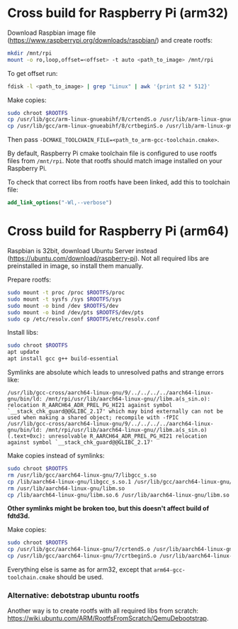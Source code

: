 # Cross build for Raspberry Pi (arm32)

Download Raspbian image file (https://www.raspberrypi.org/downloads/raspbian/) and create rootfs:

```sh
mkdir /mnt/rpi
mount -o ro,loop,offset=<offset> -t auto <path_to_image> /mnt/rpi
```

To get offset run:
```sh
fdisk -l <path_to_image> | grep "Linux" | awk '{print $2 * 512}'
```

Make copies:
```sh
sudo chroot $ROOTFS
cp /usr/lib/gcc/arm-linux-gnueabihf/8/crtendS.o /usr/lib/arm-linux-gnueabihf/
cp /usr/lib/gcc/arm-linux-gnueabihf/8/crtbeginS.o /usr/lib/arm-linux-gnueabihf/
```

Then pass `-DCMAKE_TOOLCHAIN_FILE=<path_to_arm-gcc-toolchain.cmake>`.

By default, Raspberry Pi cmake toolchain file is configured to use rootfs files from `/mnt/rpi`. Note that rootfs should match image installed on your Raspberry Pi.

To check that correct libs from rootfs have been linked, add this to toolchain file:
```cmake
add_link_options("-Wl,--verbose")
```

# Cross build for Raspberry Pi (arm64)

Raspbian is 32bit, download Ubuntu Server instead (https://ubuntu.com/download/raspberry-pi). Not all required libs are preinstalled in image, so install them manually.

Prepare rootfs:
```sh
sudo mount -t proc /proc $ROOTFS/proc
sudo mount -t sysfs /sys $ROOTFS/sys
sudo mount -o bind /dev $ROOTFS/dev
sudo mount -o bind /dev/pts $ROOTFS/dev/pts
sudo cp /etc/resolv.conf $ROOTFS/etc/resolv.conf
```

Install libs:
```sh
sudo chroot $ROOTFS
apt update
apt install gcc g++ build-essential
```

Symlinks are absolute which leads to unresolved paths and strange errors like:
```
/usr/lib/gcc-cross/aarch64-linux-gnu/9/../../../../aarch64-linux-gnu/bin/ld: /mnt/rpi/usr/lib/aarch64-linux-gnu//libm.a(s_sin.o): relocation R_AARCH64_ADR_PREL_PG_HI21 against symbol `__stack_chk_guard@@GLIBC_2.17' which may bind externally can not be used when making a shared object; recompile with -fPIC
/usr/lib/gcc-cross/aarch64-linux-gnu/9/../../../../aarch64-linux-gnu/bin/ld: /mnt/rpi/usr/lib/aarch64-linux-gnu//libm.a(s_sin.o)(.text+0xc): unresolvable R_AARCH64_ADR_PREL_PG_HI21 relocation against symbol `__stack_chk_guard@@GLIBC_2.17'
```

Make copies instead of symlinks:
```sh
sudo chroot $ROOTFS
rm /usr/lib/gcc/aarch64-linux-gnu/7/libgcc_s.so
cp /lib/aarch64-linux-gnu/libgcc_s.so.1 /usr/lib/gcc/aarch64-linux-gnu/7/libgcc_s.so
rm /usr/lib/aarch64-linux-gnu/libm.so
cp /lib/aarch64-linux-gnu/libm.so.6 /usr/lib/aarch64-linux-gnu/libm.so
```

**Other symlinks might be broken too, but this doesn't affect build of fdtd3d.**

Make copies:
```sh
sudo chroot $ROOTFS
cp /usr/lib/gcc/aarch64-linux-gnu/7/crtendS.o /usr/lib/aarch64-linux-gnu/
cp /usr/lib/gcc/aarch64-linux-gnu/7/crtbeginS.o /usr/lib/aarch64-linux-gnu/
```

Everything else is same as for arm32, except that `arm64-gcc-toolchain.cmake` should be used.

### Alternative: debotstrap ubuntu rootfs

Another way is to create rootfs with all required libs from scratch: https://wiki.ubuntu.com/ARM/RootfsFromScratch/QemuDebootstrap.
